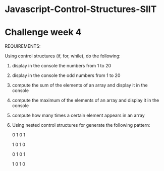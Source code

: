 # Javascript-Control-Structures-SIIT

# Challenge week 4

REQUIREMENTS:

Using control structures (if, for, while), do the following:

1. display in the console the numbers from 1 to 20

2. display in the console the odd numbers from 1 to 20

3. compute the sum of the elements of an array and display it in the console

4. compute the maximum of the elements of an array and display it in the console

5. compute how many times a certain element appears in an array

6. Using nested control structures for generate the following pattern:

   0 1 0 1

   1 0 1 0

   0 1 0 1

   1 0 1 0
